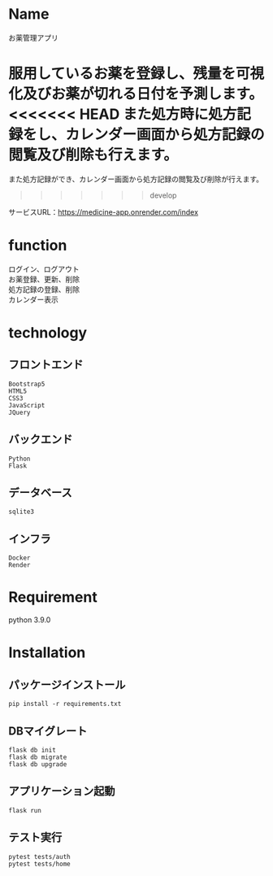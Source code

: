 # Name

お薬管理アプリ

服用しているお薬を登録し、残量を可視化及びお薬が切れる日付を予測します。  
<<<<<<< HEAD
また処方時に処方記録をし、カレンダー画面から処方記録の閲覧及び削除も行えます。
=======
また処方記録ができ、カレンダー画面から処方記録の閲覧及び削除が行えます。
>>>>>>> develop

サービスURL：https://medicine-app.onrender.com/index

# function

ログイン、ログアウト  
お薬登録、更新、削除  
処方記録の登録、削除  
カレンダー表示  

# technology

## フロントエンド
```
Bootstrap5  
HTML5  
CSS3  
JavaScript  
JQuery
```

## バックエンド
```
Python  
Flask
```

## データベース
```
sqlite3
```

## インフラ
```
Docker  
Render
```

# Requirement

python 3.9.0

# Installation
## パッケージインストール
```
pip install -r requirements.txt
```
## DBマイグレート
```
flask db init
flask db migrate
flask db upgrade
```

## アプリケーション起動
```
flask run
```

## テスト実行
```
pytest tests/auth
pytest tests/home
```
